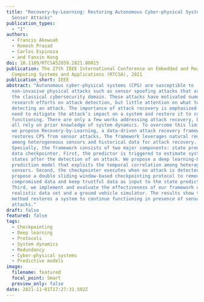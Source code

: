 ```yaml
---
title: "Recovery-by-Learning: Restoring Autonomous Cyber-physical Systems from
  Sensor Attacks"
publication_types:
  - "1"
authors:
  - Francis Akowuah
  - Romesh Prasad
  - Carlos Espinoza
  - and Fanxin Kong
doi: 10.1109/RTCSA52859.2021.00015
publication: The 27th IEEE International Conference on Embedded and Real-Time
  Computing Systems and Applications (RTCSA), 2021
publication_short: IEEE
abstract: "Autonomous cyber-physical systems (CPS) are susceptible to
  non-invasive physical attacks such as sensor spoofing attacks that are beyond
  the classical cybersecurity domain. These attacks have motivated numerous
  research efforts on attack detection, but little attention on what to do after
  detecting an attack. The importance of attack recovery is emphasized by the
  need to mitigate the attack’s impact on a system and restore it to continue
  functioning. There are only a few works addressing attack recovery, but they
  all rely on prior knowledge of system dynamics. To overcome this limitation,
  we propose Recovery-by-Learning, a data-driven attack recovery framework that
  restores CPS from sensor attacks. The framework leverages natural redundancy
  among heterogeneous sensors and historical data for attack recovery.
  Specially, the framework consists of two major components: state predictor and
  data checkpointer. First, the predictor is triggered to estimate systems
  states after the detection of an attack. We propose a deep learning-based
  prediction model that exploits the temporal correlation among heterogeneous
  sensors. Second, the checkpointer executes when no attack is detected. We
  propose a double sliding window-based checkpointing protocol to remove
  compromised data and keep trustful data as input to the state predictor.
  Third, we implement and evaluate the effectiveness of our framework using a
  realistic data set and a ground vehicle simulator. The results show that our
  method restores a system to continue functioning in presence of sensor
  attacks."
draft: false
featured: false
tags:
  - Checkpointing
  - Deep learning
  - Protocols
  - System dynamics
  - Redundancy
  - Cyber-physical systems
  - Predictive models
image:
  filename: featured
  focal_point: Smart
  preview_only: false
date: 2021-11-01T17:27:31.592Z
---
```

